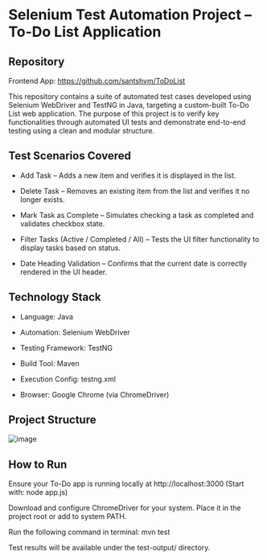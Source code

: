 # Selenium Test Automation Project – To-Do List Application

## Repository
Frontend App: https://github.com/santshvm/ToDoList

This repository contains a suite of automated test cases developed using Selenium WebDriver and TestNG in Java, targeting a custom-built To-Do List web application. The purpose of this project is to verify key functionalities through automated UI tests and demonstrate end-to-end testing using a clean and modular structure.


## Test Scenarios Covered

- Add Task – Adds a new item and verifies it is displayed in the list.

- Delete Task – Removes an existing item from the list and verifies it no longer exists.

- Mark Task as Complete – Simulates checking a task as completed and validates checkbox state.

- Filter Tasks (Active / Completed / All) – Tests the UI filter functionality to display tasks based on status.

- Date Heading Validation – Confirms that the current date is correctly rendered in the UI header.

## Technology Stack

- Language: Java

- Automation: Selenium WebDriver

- Testing Framework: TestNG

- Build Tool: Maven

- Execution Config: testng.xml

- Browser: Google Chrome (via ChromeDriver)

## Project Structure

![image](https://github.com/user-attachments/assets/d2628e3f-3eec-4631-b702-d2e1500f5d0e)



## How to Run

Ensure your To-Do app is running locally at http://localhost:3000
(Start with: node app.js)

Download and configure ChromeDriver for your system.
Place it in the project root or add to system PATH.

Run the following command in terminal:
mvn test

Test results will be available under the test-output/ directory.
